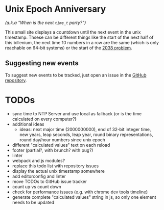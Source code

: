 # Unix Epoch Anniversary
_(a.k.a "When is the next `time_t` party?")_

This small site displays a countdown until the next event in the unix timestamp. Thsese can be different things like the start of the next half of this billenium, the next time 10 numbers in a row are the same (which is only reachable on 64-bit systems) or the start of the [2038 problem](https://en.wikipedia.org/wiki/Year_2038_problem).

## Suggesting new events
To suggest new events to be tracked, just open an issue in the [GitHub repository](#).

# TODOs
- sync time to NTP Server and use local as fallback (or is the time calculated on every computer?)
- additional ideas
  - ideas: next major time (2000000000), end of 32-bit integer time, new years, leap seconds, leap year, round binary representations, round day/hour numbers since unix epoch
- different "calculated values" text on each reload
- footer (partial?, with brunch? with pug?)
- linter
- webpack and js modules?
- replace this todo list with repository issues
- display the actual unix timestamp somewhere
- add editorconfig and linter
- move TODOs to GitHub issue tracker
- count up vs count down
- check for performance issues (e.g. with chrome dev tools timeline)
- generate complete "calculated values" string in js, so only one element needs to be updated
